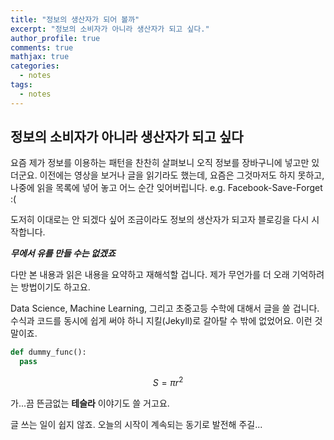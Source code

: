 ```yaml
---
title: "정보의 생산자가 되어 볼까"
excerpt: "정보의 소비자가 아니라 생산자가 되고 싶다."
author_profile: true
comments: true
mathjax: true
categories:
  - notes
tags:
  - notes
---
```


정보의 소비자가 아니라 생산자가 되고 싶다
--------------------

요즘 제가 정보를 이용하는 패턴을 찬찬히 살펴보니 오직 정보를 장바구니에 넣고만 있더군요.
이전에는 영상을 보거나 글을 읽기라도 했는데, 요즘은 그것마저도 하지 못하고, 나중에 읽을 목록에 넣어 놓고 어느 순간 잊어버립니다. e.g. Facebook-Save-Forget :(

도저히 이대로는 안 되겠다 싶어 조금이라도 정보의 생산자가 되고자 블로깅을 다시 시작합니다.

***무에서 유를 만들 수는 없겠죠***

다만 본 내용과 읽은 내용을 요약하고 재해석할 겁니다. 제가 무언가를 더 오래 기억하려는 방법이기도 하고요.

Data Science, Machine Learning, 그리고 초중고등 수학에 대해서 글을 쓸 겁니다. 수식과 코드를 동시에 쉽게 써야 하니 지킬(Jekyll)로 갈아탈 수 밖에 없었어요.
이런 것 말이죠.

```python
def dummy_func():
  pass
```
$$ S = \pi r^2 $$

가...끔 뜬금없는 **테슬라** 이야기도 쓸 거고요.

글 쓰는 일이 쉽지 않죠. 오늘의 시작이 계속되는 동기로 발전해 주길...
<!--stackedit_data:
eyJoaXN0b3J5IjpbLTc0MjE4MDczOCwtMTU5NjQzMDEwNF19
-->